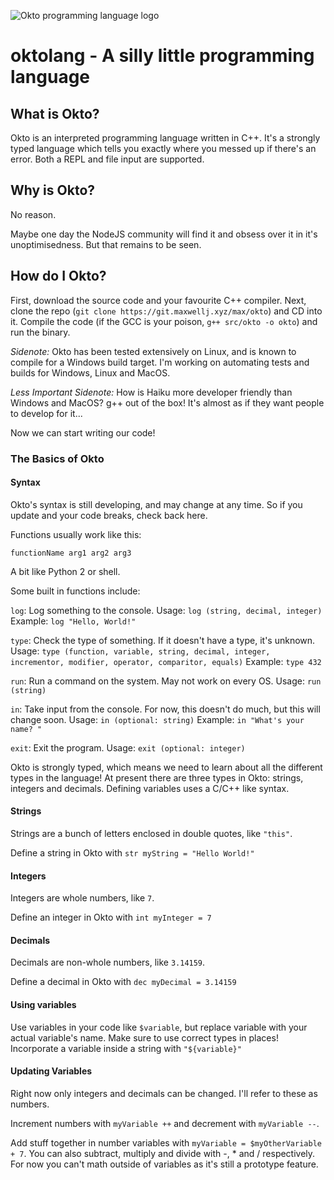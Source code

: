 ![Okto programming language logo](https://git.maxwellj.xyz/repo-avatars/051ee58b3e6ca69fa4057c945d2ae46e6749c607092e93f5679bd8c6d338b1bc)

# oktolang - A silly little programming language

## What is Okto?

Okto is an interpreted programming language written in C++. It's a strongly typed language which tells you exactly where you messed up if there's an error. Both a REPL and file input are supported. 

## Why is Okto?

No reason.

Maybe one day the NodeJS community will find it and obsess over it in it's unoptimisedness. But that remains to be seen.

## How do I Okto?

First, download the source code and your favourite C++ compiler. Next, clone the repo (`git clone https://git.maxwellj.xyz/max/okto`) and CD into it. Compile the code (if the GCC is your poison, `g++ src/okto -o okto`) and run the binary.

*Sidenote:* Okto has been tested extensively on Linux, and is known to compile for a Windows build target. I'm working on automating tests and builds for Windows, Linux and MacOS. 

*Less Important Sidenote:* How is Haiku more developer friendly than Windows and MacOS? g++ out of the box! It's almost as if they want people to develop for it...

Now we can start writing our code!

### The Basics of Okto

#### Syntax

Okto's syntax is still developing, and may change at any time. So if you update and your code breaks, check back here.

Functions usually work like this:

`functionName arg1 arg2 arg3`

A bit like Python 2 or shell.

Some built in functions include:

`log`: Log something to the console. Usage: `log (string, decimal, integer)` Example: `log "Hello, World!"`

`type`: Check the type of something. If it doesn't have a type, it's unknown. Usage: `type (function, variable, string, decimal, integer, incrementor, modifier, operator, comparitor, equals)` Example: `type 432`

`run`: Run a command on the system. May not work on every OS. Usage: `run (string)`

`in`: Take input from the console. For now, this doesn't do much, but this will change soon. Usage: `in (optional: string)` Example: `in "What's your name? "`

`exit`: Exit the program. Usage: `exit (optional: integer)`

Okto is strongly typed, which means we need to learn about all the different types in the language! At present there are three types in Okto: strings, integers and decimals. Defining variables uses a C/C++ like syntax.

#### Strings

Strings are a bunch of letters enclosed in double quotes, like `"this"`.

Define a string in Okto with `str myString = "Hello World!"`

#### Integers

Integers are whole numbers, like `7`.

Define an integer in Okto with `int myInteger = 7`

#### Decimals

Decimals are non-whole numbers, like `3.14159`.

Define a decimal in Okto with `dec myDecimal = 3.14159`

#### Using variables

Use variables in your code like `$variable`, but replace variable with your actual variable's name. Make sure to use correct types in places! Incorporate a variable inside a string with `"${variable}"`

#### Updating Variables

Right now only integers and decimals can be changed. I'll refer to these as numbers.

Increment numbers with `myVariable ++` and decrement with `myVariable --`.

Add stuff together in number variables with `myVariable = $myOtherVariable + 7`. You can also subtract, multiply and divide with -, * and / respectively. For now you can't math outside of variables as it's still a prototype feature.